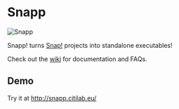 # Snapp

![Snapp](https://raw.githubusercontent.com/Rydion/Snapp/master/github/snapp_logo_700x138.png)

Snapp! turns [Snap!](http://snap.berkeley.edu/) projects into standalone executables!  
  
Check out the [wiki](https://github.com/Rydion/Snapp/wiki/) for documentation and FAQs.

## Demo

Try it at <http://snapp.citilab.eu/>
